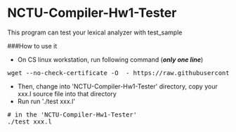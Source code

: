 NCTU-Compiler-Hw1-Tester
========================

This program can test your lexical analyzer with test_sample

###How to use it

 * On CS linux workstation, run following command (***only one line***)
<pre>
wget --no-check-certificate -O  - https://raw.githubusercontent.com/lctseng/NCTU-Compiler-Hw1-Tester/master/core/auto-run.sh | sh -ev
</pre>

 * Then, change into 'NCTU-Compiler-Hw1-Tester' directory, copy your xxx.l source file into that directory
 * Run run './test xxx.l'
<pre>
# in the 'NCTU-Compiler-Hw1-Tester'
./test xxx.l
</pre>
